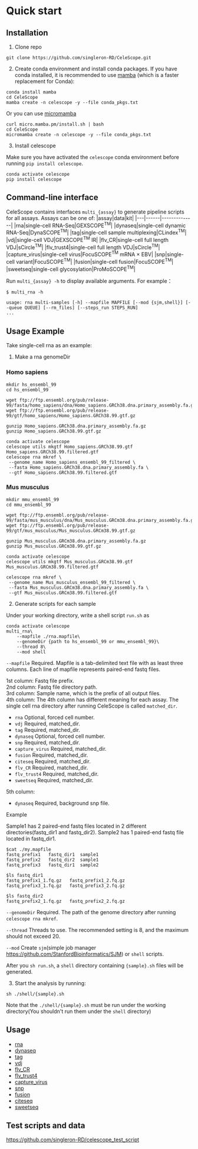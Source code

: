 # Quick start

## Installation
1. Clone repo
```
git clone https://github.com/singleron-RD/CeleScope.git
```

2. Create conda environment and install conda packages. 
If you have conda installed, it is recommended to use [mamba](https://github.com/mamba-org/mamba) (which is a faster replacement for Conda):
```
conda install mamba
cd CeleScope
mamba create -n celescope -y --file conda_pkgs.txt
```
Or you can use [micromamba](https://mamba.readthedocs.io/en/latest/installation.html)
```
curl micro.mamba.pm/install.sh | bash
cd CeleScope
micromamba create -n celescope -y --file conda_pkgs.txt
```


3. Install celescope

Make sure you have activated the `celescope` conda environment before running `pip install celescope`. 
```
conda activate celescope
pip install celescope
```

## Command-line interface

CeleScope contains interfaces `multi_{assay}` to generate pipeline scripts for all assays. Assays can be one of:
|assay|data|kit|
|---|------|--------------|
|rna|single-cell RNA-Seq|GEXSCOPE<sup>TM</sup>|
|dynaseq|single-cell dynamic RNA-Seq|DynaSCOPE<sup>TM</sup>|
|tag|single-cell sample multiplexing|CLindex<sup>TM</sup>|
|vdj|single-cell VDJ|GEXSCOPE<sup>TM</sup> IR|
|flv_CR|single-cell full length VDJ|sCircle<sup>TM</sup>|
|flv_trust4|single-cell full length VDJ|sCircle<sup>TM</sup>|
|capture_virus|single-cell virus|FocuSCOPE<sup>TM</sup> mRNA × EBV|
|snp|single-cell variant|FocuSCOPE<sup>TM</sup>|
|fusion|single-cell fusion|FocuSCOPE<sup>TM</sup>|
|sweetseq|single-cell glycosylation|ProMoSCOPE<sup>TM</sup>|


Run `multi_{assay} -h` to display available arguments. For example：
```
$ multi_rna -h

usage: rna multi-samples [-h] --mapfile MAPFILE [--mod {sjm,shell}] [--queue QUEUE] [--rm_files] [--steps_run STEPS_RUN]
...
```

## Usage Example

Take single-cell rna as an example:

1. Make a rna genomeDir

### Homo sapiens

```
mkdir hs_ensembl_99
cd hs_ensembl_99

wget ftp://ftp.ensembl.org/pub/release-99/fasta/homo_sapiens/dna/Homo_sapiens.GRCh38.dna.primary_assembly.fa.gz
wget ftp://ftp.ensembl.org/pub/release-99/gtf/homo_sapiens/Homo_sapiens.GRCh38.99.gtf.gz

gunzip Homo_sapiens.GRCh38.dna.primary_assembly.fa.gz
gunzip Homo_sapiens.GRCh38.99.gtf.gz

conda activate celescope
celescope utils mkgtf Homo_sapiens.GRCh38.99.gtf Homo_sapiens.GRCh38.99.filtered.gtf
celescope rna mkref \
 --genome_name Homo_sapiens_ensembl_99_filtered \
 --fasta Homo_sapiens.GRCh38.dna.primary_assembly.fa \
 --gtf Homo_sapiens.GRCh38.99.filtered.gtf
```

### Mus musculus

```
mkdir mmu_ensembl_99
cd mmu_ensembl_99

wget ftp://ftp.ensembl.org/pub/release-99/fasta/mus_musculus/dna/Mus_musculus.GRCm38.dna.primary_assembly.fa.gz
wget ftp://ftp.ensembl.org/pub/release-99/gtf/mus_musculus/Mus_musculus.GRCm38.99.gtf.gz

gunzip Mus_musculus.GRCm38.dna.primary_assembly.fa.gz 
gunzip Mus_musculus.GRCm38.99.gtf.gz

conda activate celescope
celescope utils mkgtf Mus_musculus.GRCm38.99.gtf Mus_musculus.GRCm38.99.filtered.gtf

celescope rna mkref \
 --genome_name Mus_musculus_ensembl_99_filtered \
 --fasta Mus_musculus.GRCm38.dna.primary_assembly.fa \
 --gtf Mus_musculus.GRCm38.99.filtered.gtf
```

2. Generate scripts for each sample

Under your working directory, write a shell script `run.sh` as

```
conda activate celescope
multi_rna\
	--mapfile ./rna.mapfile\
	--genomeDir {path to hs_ensembl_99 or mmu_ensembl_99}\
	--thread 8\
	--mod shell
```
`--mapfile` Required.  Mapfile is a tab-delimited text file with as least three columns. Each line of mapfile represents paired-end fastq files.

1st column: Fastq file prefix.  
2nd column: Fastq file directory path.  
3rd column: Sample name, which is the prefix of all output files.  
4th column: The 4th column has different meaning for each assay. The single cell rna directory after running CeleScope is called `matched_dir`.

- `rna` Optional, forced cell number.
- `vdj` Required, matched_dir.
- `tag` Required, matched_dir.
- `dynaseq` Optional, forced cell number.
- `snp` Required, matched_dir.
- `capture_virus` Required, matched_dir.
- `fusion` Required, matched_dir.
- `citeseq` Required, matched_dir.
- `flv_CR` Required, matched_dir.
- `flv_trust4` Required, matched_dir.
- `sweetseq` Required, matched_dir.
 
5th column:
- `dynaseq` Required, background snp file.

Example

Sample1 has 2 paired-end fastq files located in 2 different directories(fastq_dir1 and fastq_dir2). Sample2 has 1 paired-end fastq file located in fastq_dir1.
```
$cat ./my.mapfile
fastq_prefix1	fastq_dir1	sample1
fastq_prefix2	fastq_dir2	sample1
fastq_prefix3	fastq_dir1	sample2

$ls fastq_dir1
fastq_prefix1_1.fq.gz	fastq_prefix1_2.fq.gz
fastq_prefix3_1.fq.gz	fastq_prefix3_2.fq.gz

$ls fastq_dir2
fastq_prefix2_1.fq.gz	fastq_prefix2_2.fq.gz
```

`--genomeDir` Required. The path of the genome directory after running `celescope rna mkref`.

`--thread` Threads to use. The recommended setting is 8, and the maximum should not exceed 20.

`--mod` Create `sjm`(simple job manager https://github.com/StanfordBioinformatics/SJM) or `shell` scripts. 

After you `sh run.sh`, a `shell` directory containing `{sample}.sh` files will be generated.

3. Start the analysis by running:
```
sh ./shell/{sample}.sh
```
Note that the `./shell/{sample}.sh` must be run under the working directory(You shouldn't run them under the `shell` directory)

## Usage

- [rna](./assay/multi_rna.md)
- [dynaseq](./assay/multi_dynaseq.md)
- [tag](./assay/multi_tag.md)
- [vdj](./assay/multi_vdj.md)
- [flv_CR](./assay/multi_flv_CR.md)
- [flv_trust4](./assay/multi_flv_trust4.md)
- [capture_virus](./assay/multi_capture_virus.md)
- [snp](./assay/multi_snp.md)
- [fusion](./assay/multi_fusion.md)
- [citeseq](assay/multi_citeseq.md)
- [sweetseq](assay/multi_citeseq.md)


## Test scripts and data
https://github.com/singleron-RD/celescope_test_script

 
